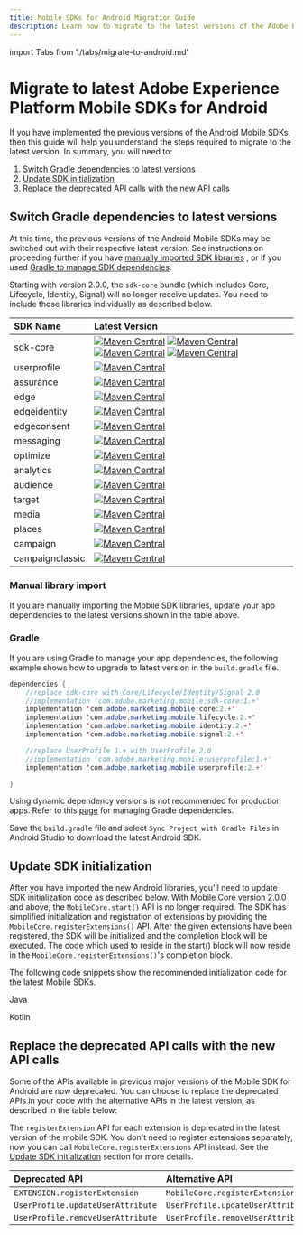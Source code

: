 ```yaml
---
title: Mobile SDKs for Android Migration Guide
description: Learn how to migrate to the latest versions of the Adobe Experience Platform Mobile SDKs for Android.
---
```


import Tabs from './tabs/migrate-to-android.md'

# Migrate to latest Adobe Experience Platform Mobile SDKs for Android

If you have implemented the previous versions of the Android Mobile SDKs, then this guide will help you understand the steps required to migrate to the latest version. In summary, you will need to:

1. [Switch Gradle dependencies to latest versions](#switch-gradle-dependencies-to-latest-versions)
2. [Update SDK initialization](#update-sdk-initialization)
3. [Replace the deprecated API calls with the new API calls](#replace-the-deprecated-api-calls-with-the-new-api-calls1)

## Switch Gradle dependencies to latest versions

At this time, the previous versions of the Android Mobile SDKs may be switched out with their respective latest version. See instructions on proceeding further if you have [manually imported SDK libraries](#manual-library-import) , or if you used [Gradle to manage SDK dependencies](#Gradle).

<InlineAlert variant="warning" slots="text"/>

Starting with version 2.0.0, the `sdk-core` bundle (which includes Core, Lifecycle, Identity, Signal) will no longer receive updates. You need to include those libraries individually as described below.

| SDK Name  | Latest Version |
| :-------- | :------------- |
| sdk-core | [![Maven Central](https://img.shields.io/maven-central/v/com.adobe.marketing.mobile/core.svg?logo=android&logoColor=white&label=core)](https://mvnrepository.com/artifact/com.adobe.marketing.mobile/core) [![Maven Central](https://img.shields.io/maven-central/v/com.adobe.marketing.mobile/identity.svg?logo=android&logoColor=white&label=identity)](https://mvnrepository.com/artifact/com.adobe.marketing.mobile/identity) [![Maven Central](https://img.shields.io/maven-central/v/com.adobe.marketing.mobile/signal.svg?logo=android&logoColor=white&label=signal)](https://mvnrepository.com/artifact/com.adobe.marketing.mobile/signal) [![Maven Central](https://img.shields.io/maven-central/v/com.adobe.marketing.mobile/lifecycle.svg?logo=android&logoColor=white&label=lifecycle)](https://mvnrepository.com/artifact/com.adobe.marketing.mobile/lifecycle) |
| userprofile | [![Maven Central](https://img.shields.io/maven-central/v/com.adobe.marketing.mobile/userprofile.svg?logo=android&logoColor=white&label=userprofile)](https://mvnrepository.com/artifact/com.adobe.marketing.mobile/userprofile) |
| assurance | [![Maven Central](https://img.shields.io/maven-central/v/com.adobe.marketing.mobile/assurance.svg?logo=android&logoColor=white&label=assurance)](https://mvnrepository.com/artifact/com.adobe.marketing.mobile/assurance) |
| edge | [![Maven Central](https://img.shields.io/maven-central/v/com.adobe.marketing.mobile/edge.svg?logo=android&logoColor=white&label=edge)](https://mvnrepository.com/artifact/com.adobe.marketing.mobile/edge) |
| edgeidentity | [![Maven Central](https://img.shields.io/maven-central/v/com.adobe.marketing.mobile/edgeidentity.svg?logo=android&logoColor=white&label=edgeidentity)](https://mvnrepository.com/artifact/com.adobe.marketing.mobile/edgeidentity) |
| edgeconsent | [![Maven Central](https://img.shields.io/maven-central/v/com.adobe.marketing.mobile/edgeconsent.svg?logo=android&logoColor=white&label=edgeconsent)](https://mvnrepository.com/artifact/com.adobe.marketing.mobile/edgeconsent) |
| messaging | [![Maven Central](https://img.shields.io/maven-central/v/com.adobe.marketing.mobile/messaging.svg?logo=android&logoColor=white&label=messaging)](https://mvnrepository.com/artifact/com.adobe.marketing.mobile/messaging) |
| optimize | [![Maven Central](https://img.shields.io/maven-central/v/com.adobe.marketing.mobile/optimize.svg?logo=android&logoColor=white&label=optimize)](https://mvnrepository.com/artifact/com.adobe.marketing.mobile/optimize) |
| analytics | [![Maven Central](https://img.shields.io/maven-central/v/com.adobe.marketing.mobile/analytics.svg?logo=android&logoColor=white&label=analytics)](https://mvnrepository.com/artifact/com.adobe.marketing.mobile/analytics) |
| audience | [![Maven Central](https://img.shields.io/maven-central/v/com.adobe.marketing.mobile/audience.svg?logo=android&logoColor=white&label=audience)](https://mvnrepository.com/artifact/com.adobe.marketing.mobile/audience) |
| target | [![Maven Central](https://img.shields.io/maven-central/v/com.adobe.marketing.mobile/target.svg?logo=android&logoColor=white&label=target)](https://mvnrepository.com/artifact/com.adobe.marketing.mobile/target) |
| media | [![Maven Central](https://img.shields.io/maven-central/v/com.adobe.marketing.mobile/media.svg?logo=android&logoColor=white&label=media)](https://mvnrepository.com/artifact/com.adobe.marketing.mobile/media) |
| places | [![Maven Central](https://img.shields.io/maven-central/v/com.adobe.marketing.mobile/places.svg?logo=android&logoColor=white&label=places)](https://mvnrepository.com/artifact/com.adobe.marketing.mobile/places) |
| campaign | [![Maven Central](https://img.shields.io/maven-central/v/com.adobe.marketing.mobile/campaign.svg?logo=android&logoColor=white&label=campaign)](https://mvnrepository.com/artifact/com.adobe.marketing.mobile/campaign) |
| campaignclassic | [![Maven Central](https://img.shields.io/maven-central/v/com.adobe.marketing.mobile/campaignclassic.svg?logo=android&logoColor=white&label=campaignclassic)](https://mvnrepository.com/artifact/com.adobe.marketing.mobile/campaignclassic) |

### Manual library import

If you are manually importing the Mobile SDK libraries, update your app dependencies to the latest versions shown in the table above.

### Gradle

If you are using Gradle to manage your app dependencies, the following example shows how to upgrade to latest version in the `build.gradle` file.

```java
dependencies {
    //replace sdk-core with Core/Lifecycle/Identity/Signal 2.0
    //implementation 'com.adobe.marketing.mobile:sdk-core:1.+'
    implementation 'com.adobe.marketing.mobile:core:2.+'
    implementation 'com.adobe.marketing.mobile:lifecycle:2.+'
    implementation 'com.adobe.marketing.mobile:identity:2.+'
    implementation 'com.adobe.marketing.mobile:signal:2.+'

    //replace UserProfile 1.+ with UserProfile 2.0
    //implementation 'com.adobe.marketing.mobile:userprofile:1.+'
    implementation 'com.adobe.marketing.mobile:userprofile:2.+'

}
```

<InlineAlert variant="warning" slots="text"/>

Using dynamic dependency versions is not recommended for production apps. Refer to this [page](https://developer.adobe.com/client-sdks/documentation/manage-gradle-dependencies) for managing Gradle dependencies.

Save the `build.gradle` file and select `Sync Project with Gradle Files` in Android Studio to download the latest Android SDK.

## Update SDK initialization

After you have imported the new Android libraries, you'll need to update SDK initialization code as described below. With Mobile Core version 2.0.0 and above, the `MobileCore.start()` API is no longer required. The SDK has simplified initialization and registration of extensions by providing the `MobileCore.registerExtensions()` API. After the given extensions have been registered, the SDK will be initialized and the completion block will be executed. The code which used to reside in the start() block will now reside in the `MobileCore.registerExtensions()`'s completion block.

The following code snippets show the recommended initialization code for the latest Mobile SDKs.

<TabsBlock orientation="horizontal" slots="heading, content" repeat="2"/>

Java

<Tabs query="platform=java"/>

Kotlin

<Tabs query="platform=kotlin"/>

## Replace the deprecated API calls with the new API calls

Some of the APIs available in previous major versions of the Mobile SDK for Android are now deprecated. You can choose to replace the deprecated APIs in your code with the alternative APIs in the latest version, as described in the table below:

<InlineAlert variant="info" slots="text"/>

The `registerExtension` API for each extension is deprecated in the latest version of the mobile SDK. You don't need to register extensions separately, now you can call `MobileCore.registerExtensions` API instead. See the [Update SDK initialization](#update-sdk-initialization) section for more details.

| Deprecated API | Alternative API |
| :------------- | :-------------- |
| `EXTENSION.registerExtension` | `MobileCore.registerExtensions` |
| `UserProfile.updateUserAttribute` | `UserProfile.updateUserAttributes` |
| `UserProfile.removeUserAttribute` | `UserProfile.removeUserAttributes` |
